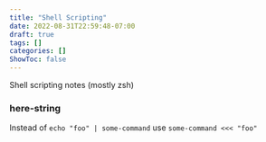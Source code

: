 ```yaml
---
title: "Shell Scripting"
date: 2022-08-31T22:59:48-07:00
draft: true
tags: []
categories: []
ShowToc: false
---
```



Shell scripting notes (mostly zsh)

### here-string
Instead of `echo "foo" | some-command` use `some-command <<< "foo"`
